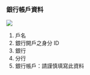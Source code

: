 ### 銀行帳戶資料

![](RackMultipart20230424-1-nn9xl2_html_985b86a21847ad22.png)

1. 戶名
2. 銀行開戶之身分 ID
3. 銀行
4. 分行
5. 銀行帳戶：請謹慎填寫此資料
